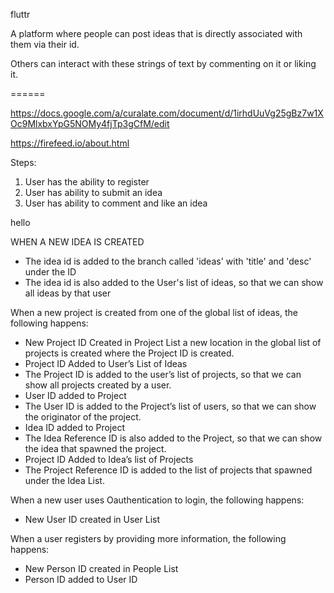 fluttr

A platform where people can post ideas that is directly associated with them via their id. 

Others can interact with these strings of text by commenting on it or liking it. 

======

https://docs.google.com/a/curalate.com/document/d/1irhdUuVg25gBz7w1XOc9MlxbxYpG5NOMy4fjTp3gCfM/edit

https://firefeed.io/about.html

Steps: 
1) User has the ability to register
2) User has ability to submit an idea
3) User has ability to comment and like an idea

hello








WHEN A NEW IDEA IS CREATED
- The idea id is added to the branch called 'ideas' with 'title' and 'desc' under the ID
- The idea id is also added to the User's list of ideas, so that we can show all ideas by that user




When a new project is created from one of the global list of ideas, the following happens: 
- New Project ID Created in Project List
a new location in the global list of projects is created where the Project ID is created.
- Project ID Added to User’s List of Ideas
- The Project ID is added to the user’s list of projects, so that we can show all projects created by a user. 
- User ID added to Project
- The User ID is added to the Project’s list of users, so that we can show the originator of the project. 
- Idea ID added to Project
- The Idea Reference ID is also added to the Project, so that we can show the idea that spawned the project. 
- Project ID Added to Idea’s list of Projects
- The Project Reference ID is added to the list of projects that spawned under the Idea List. 



When a new user uses Oauthentication to login, the following happens: 
- New User ID created in User List




When a user registers by providing more information, the following happens: 
- New Person ID created in People List
- Person ID added to User ID
